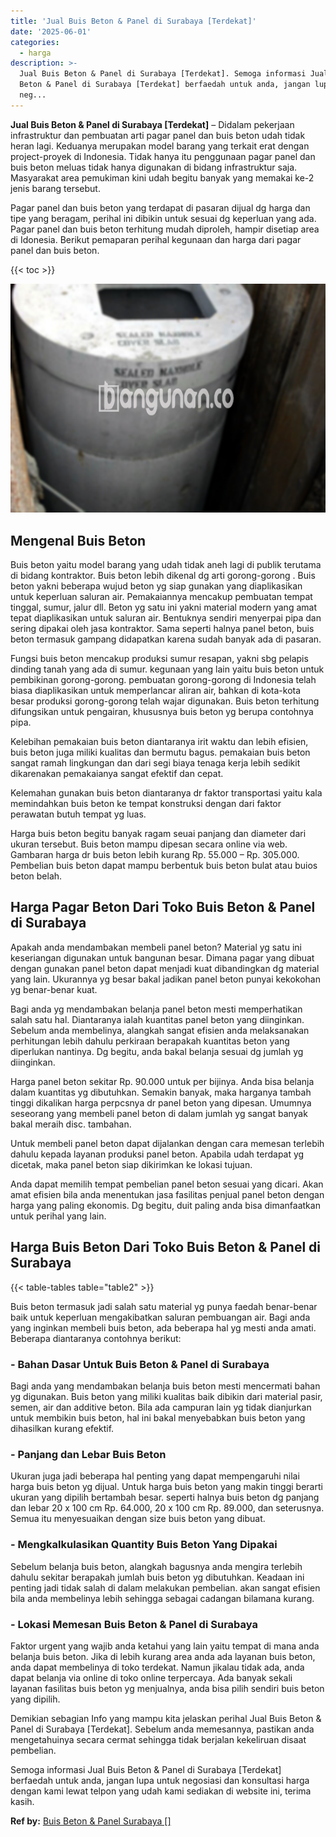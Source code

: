 ```yaml
---
title: 'Jual Buis Beton & Panel di Surabaya [Terdekat]'
date: '2025-06-01'
categories:
  - harga
description: >-
  Jual Buis Beton & Panel di Surabaya [Terdekat]. Semoga informasi Jual Buis
  Beton & Panel di Surabaya [Terdekat] berfaedah untuk anda, jangan lupa untuk
  neg...
---
```


**Jual Buis Beton & Panel di Surabaya \[Terdekat\]** – Didalam pekerjaan infrastruktur dan pembuatan arti pagar panel dan buis beton udah tidak heran lagi. Keduanya merupakan model barang yang terkait erat dengan project-proyek di Indonesia. Tidak hanya itu penggunaan pagar panel dan buis beton meluas tidak hanya digunakan di bidang infrastruktur saja. Masyarakat area pemukiman kini udah begitu banyak yang memakai ke-2 jenis barang tersebut.

Pagar panel dan buis beton yang terdapat di pasaran dijual dg harga dan tipe yang beragam, perihal ini dibikin untuk sesuai dg keperluan yang ada. Pagar panel dan buis beton terhitung mudah diproleh, hampir disetiap area di Idonesia. Berikut pemaparan perihal kegunaan dan harga dari pagar panel dan buis beton.

{{< toc >}}

![Jual Buis Beton & Panel di Surabaya [Terdekat]](/images/jual-panel-buis-beton-murah-02.png)

## Mengenal Buis Beton

Buis beton yaitu model barang yang udah tidak aneh lagi di publik terutama di bidang kontraktor. Buis beton lebih dikenal dg arti gorong-gorong . Buis beton yakni beberapa wujud beton yg siap gunakan yang diaplikasikan untuk keperluan saluran air. Pemakaiannya mencakup pembuatan tempat tinggal, sumur, jalur dll. Beton yg satu ini yakni material modern yang amat tepat diaplikasikan untuk saluran air. Bentuknya sendiri menyerpai pipa dan sering dipakai oleh jasa kontraktor. Sama seperti halnya panel beton, buis beton termasuk gampang didapatkan karena sudah banyak ada di pasaran.

Fungsi buis beton mencakup produksi sumur resapan, yakni sbg pelapis dinding tanah yang ada di sumur. kegunaan yang lain yaitu buis beton untuk pembikinan gorong-gorong. pembuatan gorong-gorong di Indonesia telah biasa diaplikasikan untuk memperlancar aliran air, bahkan di kota-kota besar produksi gorong-gorong telah wajar digunakan. Buis beton terhitung difungsikan untuk pengairan, khususnya buis beton yg berupa contohnya pipa.

Kelebihan pemakaian buis beton diantaranya irit waktu dan lebih efisien, buis beton juga miliki kualitas dan bermutu bagus. pemakaian buis beton sangat ramah lingkungan dan dari segi biaya tenaga kerja lebih sedikit dikarenakan pemakaianya sangat efektif dan cepat.

Kelemahan gunakan buis beton diantaranya dr faktor transportasi yaitu kala memindahkan buis beton ke tempat konstruksi dengan dari faktor perawatan butuh tempat yg luas.

Harga buis beton begitu banyak ragam seuai panjang dan diameter dari ukuran tersebut. Buis beton mampu dipesan secara online via web. Gambaran harga dr buis beton lebih kurang Rp. 55.000 – Rp. 305.000. Pembelian buis beton dapat mampu berbentuk buis beton bulat atau buios beton belah.

## Harga Pagar Beton Dari Toko Buis Beton & Panel di Surabaya

Apakah anda mendambakan membeli panel beton? Material yg satu ini keseriangan digunakan untuk bangunan besar. Dimana pagar yang dibuat dengan gunakan panel beton dapat menjadi kuat dibandingkan dg material yang lain. Ukurannya yg besar bakal jadikan panel beton punyai kekokohan yg benar-benar kuat.

Bagi anda yg mendambakan belanja panel beton mesti memperhatikan salah satu hal. Diantaranya ialah kuantitas panel beton yang diinginkan. Sebelum anda membelinya, alangkah sangat efisien anda melaksanakan perhitungan lebih dahulu perkiraan berapakah kuantitas beton yang diperlukan nantinya. Dg begitu, anda bakal belanja sesuai dg jumlah yg diinginkan.

Harga panel beton sekitar Rp. 90.000 untuk per bijinya. Anda bisa belanja dalam kuantitas yg dibutuhkan. Semakin banyak, maka harganya tambah tinggi dikalikan harga perpcsnya dr panel beton yang dipesan. Umumnya seseorang yang membeli panel beton di dalam jumlah yg sangat banyak bakal meraih disc. tambahan.

Untuk membeli panel beton dapat dijalankan dengan cara memesan terlebih dahulu kepada layanan produksi panel beton. Apabila udah terdapat yg dicetak, maka panel beton siap dikirimkan ke lokasi tujuan.

Anda dapat memilih tempat pembelian panel beton sesuai yang dicari. Akan amat efisien bila anda menentukan jasa fasilitas penjual panel beton dengan harga yang paling ekonomis. Dg begitu, duit paling anda bisa dimanfaatkan untuk perihal yang lain.

## Harga Buis Beton Dari Toko Buis Beton & Panel di Surabaya

{{< table-tables table="table2" >}}

Buis beton termasuk jadi salah satu material yg punya faedah benar-benar baik untuk keperluan mengakibatkan saluran pembuangan air. Bagi anda yang inginkan membeli buis beton, ada beberapa hal yg mesti anda amati. Beberapa diantaranya contohnya berikut:

### \- Bahan Dasar Untuk Buis Beton & Panel di Surabaya

Bagi anda yang mendambakan belanja buis beton mesti mencermati bahan yg digunakan. Buis beton yang miliki kualitas baik dibikin dari material pasir, semen, air dan additive beton. Bila ada campuran lain yg tidak dianjurkan untuk membikin buis beton, hal ini bakal menyebabkan buis beton yang dihasilkan kurang efektif.

### \- Panjang dan Lebar Buis Beton

Ukuran juga jadi beberapa hal penting yang dapat mempengaruhi nilai harga buis beton yg dijual. Untuk harga buis beton yang makin tinggi berarti ukuran yang dipilih bertambah besar. seperti halnya buis beton dg panjang dan lebar 20 x 100 cm Rp. 64.000, 20 x 100 cm Rp. 89.000, dan seterusnya. Semua itu menyesuaikan dengan size buis beton yang dibuat.

### \- Mengkalkulasikan Quantity Buis Beton Yang Dipakai

Sebelum belanja buis beton, alangkah bagusnya anda mengira terlebih dahulu sekitar berapakah jumlah buis beton yg dibutuhkan. Keadaan ini penting jadi tidak salah di dalam melakukan pembelian. akan sangat efisien bila anda membelinya lebih sehingga sebagai cadangan bilamana kurang.

### \- Lokasi Memesan Buis Beton & Panel di Surabaya

Faktor urgent yang wajib anda ketahui yang lain yaitu tempat di mana anda belanja buis beton. Jika di lebih kurang area anda ada layanan buis beton, anda dapat membelinya di toko terdekat. Namun jikalau tidak ada, anda dapat belanja via online di toko online terpercaya. Ada banyak sekali layanan fasilitas buis beton yg menjualnya, anda bisa pilih sendiri buis beton yang dipilih.

Demikian sebagian Info yang mampu kita jelaskan perihal Jual Buis Beton & Panel di Surabaya \[Terdekat\]. Sebelum anda memesannya, pastikan anda mengetahuinya secara cermat sehingga tidak berjalan kekeliruan disaat pembelian.

Semoga informasi Jual Buis Beton & Panel di Surabaya \[Terdekat\] berfaedah untuk anda, jangan lupa untuk negosiasi dan konsultasi harga dengan kami lewat telpon yang udah kami sediakan di website ini, terima kasih.

**Ref by:** [Buis Beton & Panel Surabaya []](https://id.wikipedia.org/wiki/Buis)
